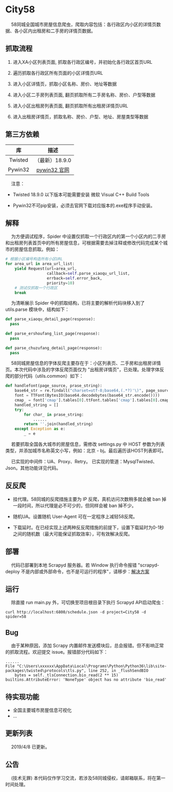 # City58
&emsp; 58同城全国城市房屋信息爬虫，爬取内容包括：各行政区内小区的详情页数据、各小区内出租房和二手房的详情页数据。

## 抓取流程
1. 进入XA小区列表页面, 抓取各行政区编号，并初始化各行政区首页URL

2. 遍历抓取各行政区所有页面的小区详情页URL

3. 进入小区详情页，抓取小区名称、房价、地址等数据

4. 进入小区二手房列表页面, 翻页抓取所有二手房名称、房价、户型等数据

5. 进入小区出租房列表页面, 翻页抓取所有出租房详情页URL

6. 进入出租房详情页，抓取名称、房价、户型、地址、房屋类型等数据

## 第三方依赖
库 | 描述
:---:|:---:
Twisted | （最新）18.9.0
Pywin32 | [pywin32 官网](https://sourceforge.net/projects/pywin32/files/pywin32/Build%20221/)

&emsp; 注意：
- Twisted 18.9.0 以下版本可能需要安装 微软 Visual C++ Build Tools

- Pywin32不可pip安装，必须去官网下载对应版本的.exe程序手动安装。

## 解释
&emsp; 为方便调试程序，Spider 中设置仅抓取一个行政区内的第一个小区内的二手房和出租房列表首页中的所有房屋信息，可根据需要去掉注释或修改代码完成某个城市的房屋信息抓取。例如：
```Python
# 根据小区编号构造所有小区URL
for area_url in area_url_list:
    yield Request(url=area_url,
                  callback=self.parse_xiaoqu_url_list,
                  errback=self.error_back,
                  priority=10)
    # 测试仅抓取一个行政区
    break
```
&emsp; 为清晰展示 Spider 中的抓取结构，已将主要的解析代码块移入到了 utils.parse 模块中，结构如下：
```Python
def parse_xiaoqu_detail_page(response):
  pass
  
def parse_ershoufang_list_page(response):
  pass
  
def parse_chuzufang_detail_page(response):
  pass
```
&emsp; 58同城房屋信息的字体反爬主要存在于：小区列表页、二手房和出租房详情页。本次代码中涉及的字体反爬页面仅为 "出租房详情页"，已处理。处理字体反爬的部分代码（utils.common）如下：
```Python
def handlefont(page_source, prase_string):
    base64_str = re.findall("charset=utf-8;base64,(.*?)'\)", page_source)[0]
    font = TTFont(BytesIO(base64.decodebytes(base64_str.encode())))
    cmap_ = font['cmap'].tables[0].ttFont.tables['cmap'].tables[0].cmap
    handled_string = []
    try:
        for char_ in prase_string:
            ......
        return ''.join(handled_string)
    except Exception as e:
        _ = e
``` 
&emsp; 若要抓取全国各大城市的房屋信息，需修改 settings.py 中 HOST 参数为列表类型，并添加城市名称英文小写，例如：北京 - bj。最后遍历该HOST列表即可。

&emsp; 已实现的中间件：UA、Proxy、Retry。 已实现的管道：MysqlTwisted、Json。其他功能详见代码。

## 反反爬
- 挂代理。58同城的反爬措施主要为 IP 反爬，真机访问次数稍多就会被 ban 掉一段时间，所以代理是必不可少的，但同样会被 ban 掉不少。

- 随机UA。设置随机 User-Agent 可在一定程序上减轻58反爬。

- 下载延时。在已经实现上述两种反反爬措施的前提下，设置下载延时为0-1秒之间的随机数（最大可能保证抓取效率），可有效解决反爬。

## 部署
&emsp; 代码已部署到本地 Scrapyd 服务器。若 Window 执行命令报错 "scrapyd-deploy 不是内部或外部命令，也不是可运行的程序"，请移步：[解决方案](https://www.jianshu.com/p/457003a8dbc4)

## 运行
&emsp; 除直接 run main.py 外，可切换至项目根目录下执行 Scrapyd API启动爬虫：
```
curl http://localhost:6800/schedule.json -d project=City58 -d spider=58
```

## Bug
&emsp; 由于某种原因，添加 Scrapy 内置邮件发送模块后，总会报错。但不影响正常的抓取流程。欢迎提交 issue。报错部分代码如下：
```
......
File "C:\Users\xxxxxx\AppData\Local\Programs\Python\Python36\lib\site-packages\twisted\protocols\tls.py", line 252, in _flushSendBIO
    bytes = self._tlsConnection.bio_read(2 ** 15)
builtins.AttributeError: 'NoneType' object has no attribute 'bio_read'
```

## 待实现功能
- 全国主要城市房屋信息可视化
- ...

## 更新列表
&emsp; 2019/4/8 已更新。

## 公告
&emsp; (技术无罪) 本代码仅作学习交流，若涉及58同城侵权，请邮箱联系，将在第一时间处理。
